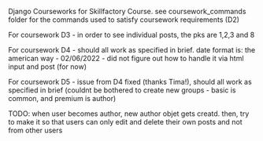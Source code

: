 Django Courseworks for Skillfactory Course. see coursework_commands folder for the commands used to satisfy coursework requirements (D2)

For coursework D3 - in order to see individual posts, the pks are 1,2,3 and 8

For coursework D4 - should all work as specified in brief. date format is: the american way - 02/06/2022 - did not figure out how to handle it via html input and post (for now)

For coursework D5 - issue from D4 fixed (thanks Tima!), should all work as specified in brief (couldnt be bothered to create new groups - basic is common, and premium is author)

TODO: when user becomes author, new author objet gets creatd. then, try to make it so that users can only edit and delete their own posts and not from other users
